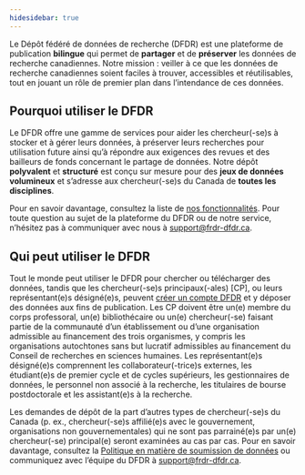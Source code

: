 ```yaml
---
hidesidebar: true
---
```

Le Dépôt fédéré de données de recherche (DFDR) est une plateforme de publication **bilingue** qui permet de **partager** et de **préserver** les données de recherche canadiennes. Notre mission : veiller à ce que les données de recherche canadiennes soient faciles à trouver, accessibles et réutilisables, tout en jouant un rôle de premier plan dans l’intendance de ces données.

## Pourquoi utiliser le DFDR
Le DFDR offre une gamme de services pour aider les chercheur(-se)s à stocker et à gérer leurs données, à préserver leurs recherches pour utilisation future ainsi qu’à répondre aux exigences des revues et des bailleurs de fonds concernant le partage de données. Notre dépôt **polyvalent** et **structuré** est conçu sur mesure pour des **jeux de données volumineux** et s’adresse aux chercheur(-se)s du Canada de **toutes les disciplines**.

Pour en savoir davantage, consultez la liste de [nos fonctionnalités](nos_fonctionnalités.md). Pour toute question au sujet de la plateforme du DFDR ou de notre service, n’hésitez pas à communiquer avec nous à [support@frdr-dfdr.ca](mailto:support@frdr-dfdr.ca).

## Qui peut utiliser le DFDR

Tout le monde peut utiliser le DFDR pour chercher ou télécharger des données, tandis que les chercheur(-se)s principaux(-ales) [CP], ou leurs représentant(e)s désigné(e)s, peuvent [créer un compte DFDR](avant_de_déposer.md) et y déposer des données aux fins de publication. Les CP doivent être un(e) membre du corps professoral, un(e) bibliothécaire ou un(e) chercheur(-se) faisant partie de la communauté d’un établissement ou d’une organisation admissible au financement des trois organismes, y compris les organisations autochtones sans but lucratif admissibles au financement du Conseil de recherches en sciences humaines. Les représentant(e)s désigné(e)s comprennent les collaborateur(-trice)s externes, les étudiant(e)s de premier cycle et de cycles supérieurs, les gestionnaires de données, le personnel non associé à la recherche, les titulaires de bourse postdoctorale et les assistant(e)s à la recherche.

Les demandes de dépôt de la part d’autres types de chercheur(-se)s du Canada (p. ex., chercheur(-se)s affilié(e)s avec le gouvernement, organisations non gouvernementales) qui ne sont pas parrainé(e)s par un(e) chercheur(-se) principal(e) seront examinées au cas par cas. Pour en savoir davantage, consultez la [Politique en matière de soumission de données](/policies/fr/soumission_données) ou communiquez avec l’équipe du DFDR à [support@frdr-dfdr.ca](mailto:support@frdr-dfdr.ca).